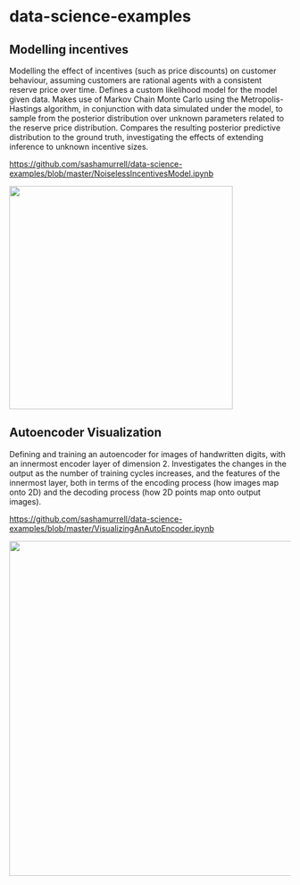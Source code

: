 # data-science-examples

## Modelling incentives

Modelling the effect of incentives (such as price discounts) on customer behaviour, assuming customers are rational agents with a consistent reserve price over time. Defines a custom likelihood model for the model given data. Makes use of Markov Chain Monte Carlo using the Metropolis-Hastings  algorithm, in conjunction with data simulated under the model, to sample from the posterior distribution over unknown parameters related to the reserve price distribution. Compares the resulting posterior predictive distribution to the ground truth, investigating the effects of extending inference to unknown incentive sizes.

https://github.com/sashamurrell/data-science-examples/blob/master/NoiselessIncentivesModel.ipynb

<img src="https://user-images.githubusercontent.com/46842167/51708525-68c28200-2024-11e9-90cb-3e754b450f63.png" width="400">

## Autoencoder Visualization

Defining and training an autoencoder for images of handwritten digits, with an innermost encoder layer of dimension 2. Investigates the changes in the output as the number of training cycles increases, and the features of the innermost layer, both in terms of the encoding process (how images map onto 2D) and the decoding process (how 2D points map onto output images).

https://github.com/sashamurrell/data-science-examples/blob/master/VisualizingAnAutoEncoder.ipynb

<img src="https://user-images.githubusercontent.com/46842167/51709540-f56e3f80-2026-11e9-9e5c-9c917d7d1ba4.png" width="600">
